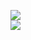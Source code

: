 [![](https://img.shields.io/badge/Made%20With-Github%20Spray-lightgrey.svg?style=for-the-badge&logo=github)](https://github.com/Annihil/github-spray#7004)  
[![](https://i.imgur.com/2DrTn0Z.gif)](https://github.com/Annihil/github-spray)